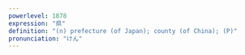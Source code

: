 ```yaml
---
powerlevel: 1878
expression: "県"
definition: "(n) prefecture (of Japan); county (of China); (P)"
pronunciation: "けん"
---
```

